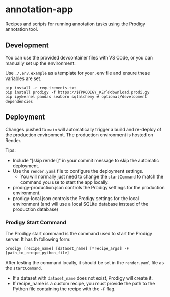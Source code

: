 # annotation-app

Recipes and scripts for running annotation tasks using the Prodigy annotation tool.

## Development

You can use the provided devcontainer files with VS Code, or you can manually set up the environment:

Use `./.env.example` as a template for your .env file and ensure these variables are set.

```{python}
pip install -r requirements.txt
pip install prodigy -f https://${PRODIGY_KEY}@download.prodi.gy
pip ipykernel pandas seaborn sqlalchemy # optional/development dependencies
```

## Deployment

Changes pushed to `main` will automatically trigger a build and re-deploy of the production environment. The production environment is hosted on Render.

Tips:

- Include "[skip render]" in your commit message to skip the automatic deployment.
- Use the `render.yaml` file to configure the deployment settings.
    - You will normally just need to change the `startCommand` to match the command you use to start the app locally.
- prodigy-production.json controls the Prodigy settings for the production environment.
- prodigy-local.json controls the Prodigy settings for the local environment (and will use a local SQLite database instead of the production database)

### Prodigy Start Command

The Prodigy start command is the command used to start the Prodigy server. It has th following form:

`prodigy [recipe_name] [dataset_name] [*recipe_args] -F [path_to_recipe_python_file]`

After testing the command locally, it should be set in the `render.yaml` file as the `startCommand`.

- If a dataset with `dataset_name` does not exist, Prodigy will create it.
- If recipe_name is a custom recipe, you must provide the path to the Python file containing the recipe with the `-F` flag.